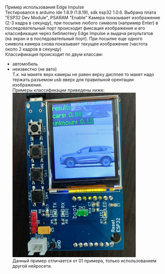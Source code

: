 Пример использования Edge Impulse<br>
Тестировался в arduino ide 1.8.9 (1.8.19), sdk esp32 1.0.6. Выбрана плата "ESPЗ2 Dev Module", PSARAM "Enable"
Камера показывает изображение (2-3 кадра в секунду), при посылке любого символа (например Enter) в последовательный порт
происходит фиксация изображения и его классификация через библиотеку Edge Impulse и выдача результатов (на экран и в последовательный порт).
При посылке еще одного символа камера снова показывает текущее изображение (частота около 2 кадров в секунду)<br>
Классификация происходит по двум классам:<br>
- автомобиль <br>
- неизвестно (не авто)<br>
Т.к. на макете верх камеры не равен верху дисплея то макет надо тержать разъемом usb вверх для правильной орентации изображения.<br>
Примеры классификации приведены ниже:<br>
<img src="https://github.com/pav2000/esp32cam_AI/blob/main/Arduino/EdgeImpulse/02_car_detect/Picture/pic1.jpg" width="400" /> <br>
Данный пример отличается от 01 примера, только использованием другой нейросети.<br>
<br>
<br>
<br>

